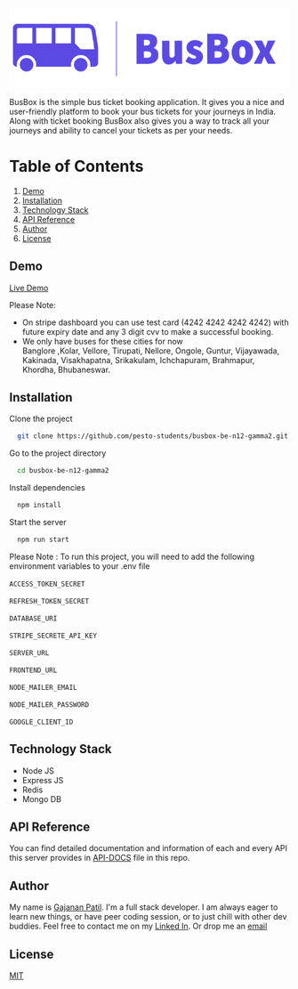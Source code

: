 ![BusBox Logo](src/public/busbox.png)

BusBox is the simple bus ticket booking application. It gives you a nice and user-friendly platform to book your bus tickets for your journeys in India. Along with ticket booking BusBox also gives you a way to track all your journeys and ability to cancel your tickets as per your needs.

# Table of Contents

1. [Demo](#demo)
2. [Installation](#installation)
3. [Technology Stack](#technology-stack)
4. [API Reference](#api-reference)
5. [Author](#author)
6. [License](#license)

## Demo
[Live Demo](http://patilgajanan.com)

Please Note:

- On stripe dashboard you can use test card (4242 4242 4242 4242) with future expiry date and any 3 digit cvv to make a successful booking.
- We only have buses for these cities for now </br>
Banglore ,Kolar, Vellore, Tirupati, Nellore, Ongole, Guntur, Vijayawada, Kakinada, Visakhapatna, Srikakulam, Ichchapuram, Brahmapur, Khordha, Bhubaneswar.

## Installation

Clone the project

```bash
  git clone https://github.com/pesto-students/busbox-be-n12-gamma2.git
```

Go to the project directory

```bash
  cd busbox-be-n12-gamma2
```

Install dependencies

```bash
  npm install
```

Start the server

```bash
  npm run start
```

Please Note : 
To run this project, you will need to add the following environment variables to your .env file

`ACCESS_TOKEN_SECRET`

`REFRESH_TOKEN_SECRET`

`DATABASE_URI`

`STRIPE_SECRETE_API_KEY`

`SERVER_URL`

`FRONTEND_URL`

`NODE_MAILER_EMAIL`

`NODE_MAILER_PASSWORD`

`GOOGLE_CLIENT_ID`


## Technology Stack

- Node JS
- Express JS
- Redis
- Mongo DB


## API Reference

You can find detailed documentation and information of each and every API this server provides in [API-DOCS](API-DOCS.pdf) file in this repo. 


##  Author
My name is [Gajanan Patil](https://github.com/patilgajanan1807). I'm a full stack developer. I am always eager to learn new things, or have peer coding session, or to just chill with other dev buddies.
Feel free to contact me on my [Linked In](). Or drop me an [email](patilgajanan1807@gmail.com)

## License

[MIT](https://opensource.org/licenses/MIT)
